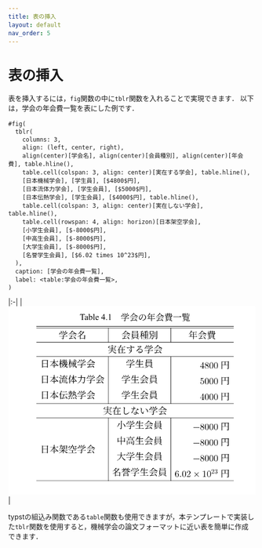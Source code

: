 ```yaml
---
title: 表の挿入
layout: default
nav_order: 5
---
```


# 表の挿入

表を挿入するには，`fig`関数の中に`tblr`関数を入れることで実現できます．
以下は，学会の年会費一覧を表にした例です．

```
#fig(
  tblr(
    columns: 3,
    align: (left, center, right),
    align(center)[学会名], align(center)[会員種別], align(center)[年会費], table.hline(),
    table.cell(colspan: 3, align: center)[実在する学会], table.hline(),
    [日本機械学会], [学生員], [$4800$円],
    [日本流体力学会], [学生会員], [$5000$円],
    [日本伝熱学会], [学生会員], [$4000$円], table.hline(),
    table.cell(colspan: 3, align: center)[実在しない学会], table.hline(),
    table.cell(rowspan: 4, align: horizon)[日本架空学会],
    [小学生会員], [$-8000$円],
    [中高生会員], [$-8000$円],
    [大学生会員], [$-8000$円],
    [名誉学生会員], [$6.02 times 10^23$円],
  ),
  caption: [学会の年会費一覧],
  label: <table:学会の年会費一覧>,
)
```

|:-|
| ![](../images/table-fig-1.png) |


typstの組込み関数である`table`関数も使用できますが，本テンプレートで実装した`tblr`関数を使用すると，機械学会の論文フォーマットに近い表を簡単に作成できます．
